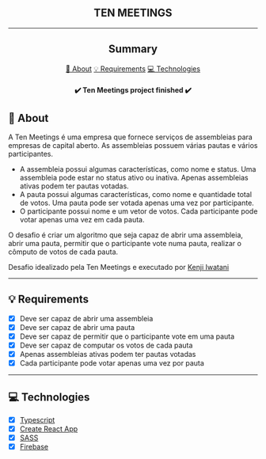 <section align="center">
    <h1>TEN MEETINGS</h1>
</section>

---

<h2 align="center">Summary</h2>

<p align="center">
    <a href="#about">📙 About</a>
    <a href="#requirements">💡 Requirements</a>
    <a href="#technologies">💻 Technologies</a>
</p>

<h4 align="center">
   ✔️ Ten Meetings project finished ✔️
</h4>

<H2 id="about">📙 About</H2>

<p>A Ten Meetings é uma empresa que fornece serviços de assembleias para empresas de capital aberto. As assembleias possuem várias pautas e vários participantes.</p>
<ul>
<li>A assembleia possui algumas características, como nome e status. Uma assembleia pode estar no status ativo ou inativa. Apenas assembleias ativas podem ter pautas votadas.</li>
<li>A pauta possui algumas características, como nome e quantidade total de votos. Uma pauta pode ser votada apenas uma vez por participante.</li>
<li>O participante possui nome e um vetor de votos. Cada participante pode votar apenas uma vez em cada pauta.</li>
</ul>
<p>O desafio é criar um algoritmo que seja capaz de abrir uma assembleia, abrir uma pauta, permitir que o participante vote numa pauta, realizar o cômputo de votos de cada pauta.</p>
<p>Desafio idealizado pela Ten Meetings e executado por <a href="https://www.linkedin.com/in/kleverson-kenji-iwatani/">Kenji Iwatani</a></p>

---

<H2 id="requirements">💡 Requirements</H2>

- [x] Deve ser capaz de abrir uma assembleia
- [x] Deve ser capaz de abrir uma pauta
- [x] Deve ser capaz de permitir que o participante vote em uma pauta
- [x] Deve ser capaz de computar os votos de cada pauta
- [x] Apenas assembleias ativas podem ter pautas votadas
- [x] Cada participante pode votar apenas uma vez por pauta

---

<H2 id="technologies">💻 Technologies</H2>

- [x] <a href="https://www.typescriptlang.org/">Typescript</a>
- [x] <a href="https://create-react-app.dev/">Create React App</a>
- [x] <a href="https://sass-lang.com/">SASS</a>
- [x] <a href="https://firebase.google.com/">Firebase</a>